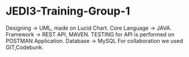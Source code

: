 # JEDI3-Training-Group-1
Designing -> UML, made on Lucid Chart.
Core Language -> JAVA.
Framework -> REST API, MAVEN.
TESTING for API is performed on POSTMAN Application.
Database -> MySQL
For collaboration we used GIT,Codebunk.
